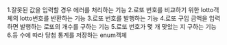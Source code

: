 1.잘못된 값을 입력할 경우 에러를 처리하는 기능
2.로또 번호를 비교하기 위한 lotto객체의 lotto번호를 반환하는 기능
3.로또 번호를 발행하는 기능
4.로또 구입 금액을 입력하면 발행하는 로또의 개수를 구하는 기능
5.로또 번호가 몇 개 맞았는 지 구하는 기능
6.등 수에 따라 당첨 통계를 저장하는 enum객체
